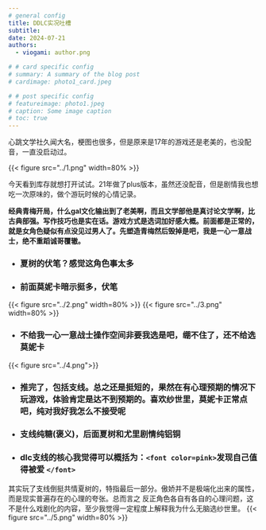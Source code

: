 ```yaml
---
# general config
title: DDLC实况吐槽
subtitle: 
date: 2024-07-21
authors:
  - viogami: author.png

# # card specific config
# summary: A summary of the blog post
# cardimage: photo1_card.jpeg

# # post specific config
# featureimage: photo1.jpeg
# caption: Some image caption
# toc: true
---
```


心跳文学社久闻大名，梗图也很多，但是原来是17年的游戏还是老美的，也没配音，一直没启动过。

<!--more-->

{{< figure src="../1.png" width=80% >}}

今天看到库存就想打开试试。21年做了plus版本，虽然还没配音，但是剧情我也想吃一次原味的，做个游玩时候的心情记录。

**经典青梅开局，什么gal文化输出到了老美啊，而且文学部他是真讨论文学啊，比古典部强。写作技巧也是实在话。游戏方式是选词加好感大概。前面都是正常的，就是女角色疑似有点没见过男人了。先塑造青梅然后毁掉是吧，我是一心一意战士，绝不重蹈诚哥覆辙。**

- ### 夏树的伏笔？感觉这角色事太多

- ### 前面莫妮卡暗示挺多，伏笔

{{< figure src="../2.png" width=80% >}}
{{< figure src="../3.png" width=80% >}}

- ### 不给我一心一意战士操作空间非要我选是吧，绷不住了，还不给选莫妮卡

{{< figure src="../4.png">}}

- ### 推完了，包括支线。总之还是挺短的，果然在有心理预期的情况下玩游戏，体验肯定是达不到预期的。喜欢纱世里，莫妮卡正常点吧，纯对我好我怎么不接受呢

- ### 支线纯糖(褒义)，后面夏树和尤里剧情纯铝铜

- ### dlc支线的核心我觉得可以概括为：`<font color=pink>`发现自己值得被爱 `</font>`

其实玩了支线倒挺共情夏树的，特指最后一部分。傲娇并不是极端化出来的属性，而是现实普遍存在的心理的夸张。总而言之
反正角色各自有各自的心理问题，这不是什么戏剧化的内容，至少我觉得一定程度上解释我为什么无脑选纱世里。
{{< figure src="../5.png" width=80% >}}

<script src="https://giscus.app/client.js"
        data-repo="viogami/blog"
        data-repo-id="R_kgDOORWDyA"
        data-category="Announcements"
        data-category-id="DIC_kwDOORWDyM4Conxc"
        data-mapping="pathname"
        data-strict="0"
        data-reactions-enabled="1"
        data-emit-metadata="0"
        data-input-position="top"
        data-theme="preferred_color_scheme"
        data-lang="zh-CN"
        crossorigin="anonymous"
        async>
</script>

